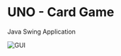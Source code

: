 # UNO - Card Game
Java Swing Application

![GUI](https://github.com/tk-codes/uno/blob/master/doc/Screenshot.PNG)

